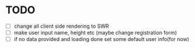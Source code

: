 # TODO

- [ ] change all client side rendering to SWR
- [ ] make user input name, height etc (maybe change registration form)
- [ ] if no data provided and loading done set some default user info(for now)
